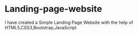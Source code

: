 # Landing-page-website
I have created a Simple Landing Page Website with the help of HTML5,CSS3,Bootstrap,JavaScript
